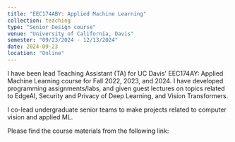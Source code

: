 ```yaml
---
title: "EEC174ABY: Applied Machine Learning"
collection: teaching
type: "Senior Design course"
venue: "University of California, Davis"
semester: "09/23/2024 - 12/13/2024"
date: 2024-09-23
location: "Online"
---
```


I have been lead Teaching Assistant (TA) for UC Davis' EEC174AY: Applied Machine Learning course for Fall 2022, 2023, and 2024. I have developed programming assignments/labs, and given guest lectures on topics related to EdgeAI, Security and Privacy of Deep Learning, and Vision Transformers.

I co-lead undergraduate senior teams to make projects related to computer vision and applied ML.

Please find the course materials from the following link: 
